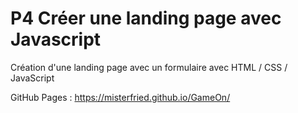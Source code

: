# P4 Créer une landing page avec Javascript

Création d'une landing page avec un formulaire avec HTML / CSS / JavaScript

GitHub Pages : https://misterfried.github.io/GameOn/

